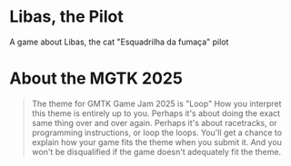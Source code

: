 # Libas, the Pilot
A game about Libas, the cat "Esquadrilha da fumaça" pilot
# About the MGTK 2025
> The theme for GMTK Game Jam 2025 is "Loop"
How you interpret this theme is entirely up to you.
Perhaps it's about doing the exact same thing over and over again. Perhaps it's about racetracks, or programming instructions, or loop the loops.
You'll get a chance to explain how your game fits the theme when you submit it. And you won't be disqualified if the game doesn't adequately fit the theme.


